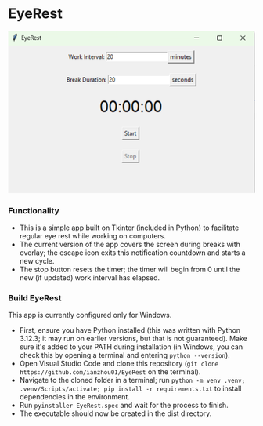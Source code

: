 # EyeRest
![EyeRest Logo](preview.png)
### Functionality
- This is a simple app built on Tkinter (included in Python) to facilitate regular eye rest while working on computers.
- The current version of the app covers the screen during breaks with overlay; the escape icon exits this notification countdown and starts a new cycle.
- The stop button resets the timer; the timer will begin from 0 until the new (if updated) work interval has elapsed.
### Build EyeRest
This app is currently configured only for Windows.
- First, ensure you have Python installed (this was written with Python 3.12.3; it may run on earlier versions, but that is not guaranteed). Make sure it's added to your PATH during installation (in Windows, you can check this by opening a terminal and entering ```python --version```).
- Open Visual Studio Code and clone this repository (```git clone https://github.com/ianzhou01/EyeRest``` on the terminal). 
- Navigate to the cloned folder in a terminal; run ```python -m venv .venv; .venv/Scripts/activate; pip install -r requirements.txt``` to install dependencies in the environment.
- Run ```pyinstaller EyeRest.spec``` and wait for the process to finish.
- The executable should now be created in the dist directory.
